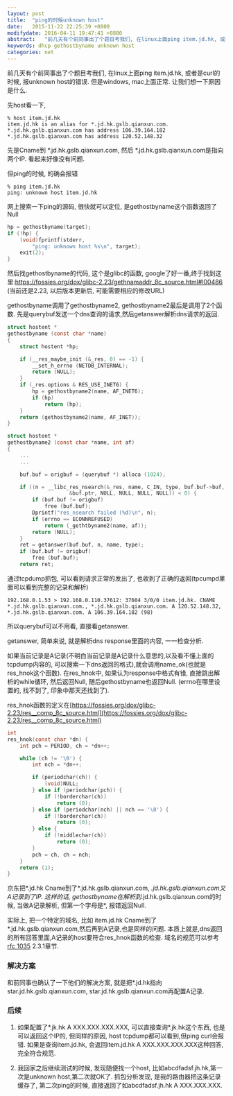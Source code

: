 ```yaml
---
layout: post
title:  "ping的时候unknown host"
date:   2015-11-22 22:25:39 +0800
modifydate: 2016-04-11 19:47:41 +0800
abstract:   "前几天有个前同事出了个题目考我们, 在linux上面ping item.jd.hk, 或者是curl的时候, 报unknown host的错误. 让我们想一下原因是什么. \n查了一下午, 发现glibc里面的gethostbyname这个函数, 在解析A记录的时候,如果A记录的host以*打头,就返回错误"
keywords: dhcp gethostbyname unknown host
categories: net
---
```


前几天有个前同事出了个题目考我们, 在linux上面ping item.jd.hk, 或者是curl的时候, 报unknown host的错误. 但是windows, mac上面正常. 让我们想一下原因是什么.

先host看一下,

    % host item.jd.hk       
    item.jd.hk is an alias for *.jd.hk.gslb.qianxun.com.
    *.jd.hk.gslb.qianxun.com has address 106.39.164.182
    *.jd.hk.gslb.qianxun.com has address 120.52.148.32

先是Cname到 *.jd.hk.gslb.qianxun.com, 然后 *.jd.hk.gslb.qianxun.com是指向两个IP. 看起来好像没有问题.

但ping的时候, 的确会报错

    % ping item.jd.hk
    ping: unknown host item.jd.hk


网上搜索一下ping的源码, 很快就可以定位, 是gethostbyname这个函数返回了Null

```c
hp = gethostbyname(target);
if (!hp) {
    (void)fprintf(stderr,
        "ping: unknown host %s\n", target);
    exit(2);
}
```

然后找gethostbyname的代码, 这个是glibc的函数, google了好一番,终于找到这里:https://fossies.org/dox/glibc-2.23/gethnamaddr_8c_source.html#l00486 (当前还是2.23, 以后版本更新后, 可能需要相应的修改URL)

gethostbyname调用了gethostbyname2, gethostbyname2最后是调用了2个函数. 先是querybuf发送一个dns查询的请求,然后getanswer解析dns请求的返回.

```c
struct hostent *
gethostbyname (const char *name)
{
    struct hostent *hp;

    if (__res_maybe_init (&_res, 0) == -1) {
        __set_h_errno (NETDB_INTERNAL);
        return (NULL);
    }
    if (_res.options & RES_USE_INET6) {
        hp = gethostbyname2(name, AF_INET6);
        if (hp)
            return (hp);
    }
    return (gethostbyname2(name, AF_INET));
}
```

```c
struct hostent *
gethostbyname2 (const char *name, int af)
{
    ...
    ...

    buf.buf = origbuf = (querybuf *) alloca (1024);

    if ((n = __libc_res_nsearch(&_res, name, C_IN, type, buf.buf->buf, 1024,
                    &buf.ptr, NULL, NULL, NULL, NULL)) < 0) {
        if (buf.buf != origbuf)
            free (buf.buf);
        Dprintf("res_nsearch failed (%d)\n", n);
        if (errno == ECONNREFUSED)
            return (_gethtbyname2(name, af));
        return (NULL);
    }
    ret = getanswer(buf.buf, n, name, type);
    if (buf.buf != origbuf)
        free (buf.buf);
    return ret;
```

通过tcpdump抓包, 可以看到请求正常的发出了, 也收到了正确的返回(tpcumpd里面可以看到完整的记录和解析)

    192.168.0.1.53 > 192.168.0.110.37612: 37604 3/0/0 item.jd.hk. CNAME *.jd.hk.gslb.qianxun.com., *.jd.hk.gslb.qianxun.com. A 120.52.148.32, *.jd.hk.gslb.qianxun.com. A 106.39.164.182 (98)

所以querybuf可以不用看, 直接看getanswer. 

getanswer, 简单来说, 就是解析dns response里面的内容, 一一检查分析.

如果当前记录是A记录(不明白当前记录是A记录什么意思的,以及看不懂上面的tcpdump内容的, 可以搜索一下dns返回的格式),就会调用name_ok(也就是res_hnok这个函数). 在res_hnok中, 如果认为response中格式有错, 直接跳出解析的while循环, 然后返回Null, 随后gethostbyname也返回Null. (errno在哪里设置的, 找不到了, 印象中那天还找到了).

res_hnok函数的定义在[https://fossies.org/dox/glibc-2.23/res__comp_8c_source.html](https://fossies.org/dox/glibc-2.23/res__comp_8c_source.html)

```c
int
res_hnok(const char *dn) {
    int pch = PERIOD, ch = *dn++;

    while (ch != '\0') {
        int nch = *dn++;

        if (periodchar(ch)) {
            (void)NULL;
        } else if (periodchar(pch)) {
            if (!borderchar(ch))
                return (0);
        } else if (periodchar(nch) || nch == '\0') {
            if (!borderchar(ch))
                return (0);
        } else {
            if (!middlechar(ch))
                return (0);
        }
        pch = ch, ch = nch;
    }
    return (1);
}
```

京东把*.jd.hk Cname到了*.jd.hk.gslb.qianxun.com, *.jd.hk.gslb.qianxun.com又A记录到了IP. 
这样的话, gethostbyname在解析到*.jd.hk.gslb.qianxun.com的时候, 当做A记录解析, 但第一个字母是*, 报错返回Null.

实际上, 把一个特定的域名, 比如 item.jd.hk Cname到了*.jd.hk.gslb.qianxun.com,然后再到A记录,也是同样的问题. 本质上就是,dns返回的所有回答里面,A记录的host要符合res_hnok函数的检查.  域名的规范可以参考[rfc 1035](https://www.ietf.org/rfc/rfc1035.txt) 2.3.1章节.

### 解决方案

和前同事也确认了一下他们的解决方案, 就是把*.jd.hk指向star.jd.hk.gslb.qianxun.com, star.jd.hk.gslb.qianxun.com再配置A记录.

### 后续

1. 如果配置了*.jk.hk A XXX.XXX.XXX.XXX, 可以直接查询*.jk.hk这个东西, 也是可以返回这个IP的, 但同样的原因, host tcpdump都可以看到,但ping curl会报错.  如果是查询item.jd.hk, 会返回item.jd.hk A XXX.XXX.XXX.XXX这种回答,完全符合规范.

2. 我回家之后继续测试的时候, 发现随便找一个host, 比如abcdfadsf.jh.hk,第一次是unknown host,第二次就OK了. 抓包分析发现, 是我的路由器把这条记录缓存了, 第二次ping的时候, 直接返回了如abcdfadsf.jh.hk A XXX.XXX.XXX.
